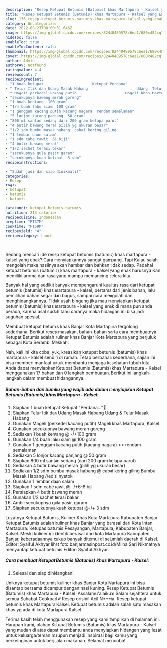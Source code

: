 ```yaml
---
description: "Resep Ketupat Betumis (Batumis) khas Martapura - Kalsel yang Enak Banget"
title: "Resep Ketupat Betumis (Batumis) khas Martapura - Kalsel yang Enak Banget"
slug: 136-resep-ketupat-betumis-batumis-khas-martapura-kalsel-yang-enak-banget
category: Uncategorized
date: 2022-08-23T08:00:31.646Z
image: https://img-global.cpcdn.com/recipes/82440489578c6ea1/680x482cq70/ketupat-betumis-batumis-khas-martapura-kalsel-foto-resep-utama.jpg
hideToc: false
enableToc: true
enableTocContent: false
thumbnail: https://img-global.cpcdn.com/recipes/82440489578c6ea1/680x482cq70/ketupat-betumis-batumis-khas-martapura-kalsel-foto-resep-utama.jpg
cover: https://img-global.cpcdn.com/recipes/82440489578c6ea1/680x482cq70/ketupat-betumis-batumis-khas-martapura-kalsel-foto-resep-utama.jpg
author: Admin
authorAv: notfound
ratingvalue: 4.4
reviewcount: 7
recipeingredient:
- "1 buah ketupat                      Ketupat Perdana"
- " Telur Itik dan Udang Masak Habang                      Udang  Telur Masak Habang"
- " Mageli perkedel kacang putih                      Mageli khas Martapura Kalsel"
- "secukupnya bawang merah goreng"
- "1 buah kentang  100 gram"
- "1/4 buah labu siam  100 gram"
- "1 genggam kacang putih kacang nagara  rendam semalaman"
- "5 lonjor kacang panjang  50 gram"
- "800 ml santan sedang dari 200 gram kelapa parut"
- "4 butir bawang merah pilih yg ukuran besar"
- "1/2 sdm bumbu masak habang  cabai kering giling                      Bumbu Masak Habang edisi nyetok"
- "1 lembar daun salam"
- "1 sdm cabe rawit  68 biji"
- "4 butir bawang merah"
- "1/2 sachet terasi bakar"
- "secukupnya gula pasir garam"
- "secukupnya kuah ketupat  3 sdm"
recipeinstructions:

- "Sudah jadi dan siap dinikmati!"
categories:
- Resep
tags:
- ketupat
- betumis
- batumis

katakunci: ketupat betumis batumis 
nutrition: 215 calories
recipecuisine: Indonesian
preptime: "PT37M"
cooktime: "PT59M"
recipeyield: "4"
recipecategory: Lunch

---
```



Sedang mencari ide resep ketupat betumis (batumis) khas martapura - kalsel yang enak? Cara menyiapkannya sangat gampang. Tapi Kalau salah mengolah maka hasilnya akan hambar dan bahkan tidak sedap. Padahal ketupat betumis (batumis) khas martapura - kalsel yang enak harusnya Kan memiliki aroma dan rasa yang mampu memancing selera kita.


Banyak hal yang sedikit banyak mempengaruhi kualitas rasa dari ketupat betumis (batumis) khas martapura - kalsel, pertama dari jenis bahan, lalu pemilihan bahan segar dan bagus, sampai cara mengolah dan menghidangkannya. Tidak usah bingung jika mau menyiapkan ketupat betumis (batumis) khas martapura - kalsel yang enak di mana pun anda berada, karena asal sudah tahu caranya maka hidangan ini bisa jadi suguhan spesial.

Membuat ketupat betumis khas Banjar Kota Martapura tergolong sederhana. Berikut resep masakan, bahan-bahan serta cara membuatnya. Ketupat Betumis adalah kuliner khas Banjar Kota Martapura yang berjuluk sebagai Kota Serambi Mekkah.


Nah, kali ini kita coba, yuk, kreasikan ketupat betumis (batumis) khas martapura - kalsel sendiri di rumah. Tetap berbahan sederhana, sajian ini bisa memberi manfaat untuk membantu menjaga kesehatan tubuh kita. Anda dapat menyiapkan Ketupat Betumis (Batumis) khas Martapura - Kalsel menggunakan 17 bahan dan 0 langkah pembuatan. Berikut ini langkah-langkah dalam membuat hidangannya.

<!--inarticleads1-->

##### Bahan-bahan dan bumbu yang wajib ada dalam menyiapkan Ketupat Betumis (Batumis) khas Martapura - Kalsel:

1. Siapkan 1 buah ketupat                      Ketupat &#34;Perdana...&#34;🙌
1. Siapkan  Telur Itik dan Udang Masak Habang                      Udang &amp; Telur Masak Habang
1. Gunakan  Mageli (perkedel kacang putih)                      Mageli khas Martapura, Kalsel
1. Gunakan secukupnya bawang merah goreng
1. Sediakan 1 buah kentang @ -/+100 gram
1. Gunakan 1/4 buah labu siam @ 100 gram
1. Gunakan 1 genggam kacang putih (kacang nagara) &gt;&gt; rendam semalaman
1. Sediakan 5 lonjor kacang panjang @ 50 gram
1. Siapkan 800 ml santan sedang (dari 200 gram kelapa parut)
1. Sediakan 4 butir bawang merah (pilih yg ukuran besar)
1. Sediakan 1/2 sdm bumbu masak habang @ cabai kering giling                      Bumbu Masak Habang //edisi nyetok
1. Gunakan 1 lembar daun salam
1. Siapkan 1 sdm cabe rawit @ -/+6-8 biji
1. Persiapkan 4 butir bawang merah
1. Gunakan 1/2 sachet terasi bakar
1. Ambil secukupnya gula pasir, garam
1. Siapkan secukupnya kuah ketupat @-/+ 3 sdm


Lezatnya Ketupat Batumis, Kuliner Khas Kota Martapura Kabupaten Banjar Ketupat Batumis adalah kuliner khas Banjar yang berasal dari Kota Intan Martapura. Ketupas batumis Pesayangan, Martapura, Kabupaten Banjar, Kalsel. Meski kuliner ini identik berasal dari kota Martapura Kabupaten Banjar, keberadaannya cukup banyak ditemui di sejumlah daerah di Kalsel. Editor: Syaiful Akhyar lihat foto banjarmasinpost.co.id/Milna Sari Nikmatnya menyantap ketupat betumis Editor: Syaiful Akhyar. 

<!--inarticleads2-->

##### Cara membuat Ketupat Betumis (Batumis) khas Martapura - Kalsel:


1. Selesai dan siap dihidangkan!

Uniknya ketupat betumis kuliner khas Banjar Kota Martapura ini bisa disantap bersama dicampur dengan nasi kuning. Resep Ketupat Betumis (Batumis) khas Martapura - Kalsel. Assalamu&#39;alaikum Salam sejahtera untuk semua Sahabat Cookpad 💕 Resep orisinil Acil N***ia. Resep ketupat betumis khas Martapura Kalsel. Ketupat betumis adalah salah satu masakan khas yg ada di kota Martapura Kalsel. 

Terima kasih telah menggunakan resep yang kami tampilkan di halaman ini. Harapan kami, olahan Ketupat Betumis (Batumis) khas Martapura - Kalsel yang mudah di atas dapat membantu anda menyiapkan hidangan yang lezat untuk keluarga/teman maupun menjadi inspirasi bagi kamu yang berkeinginan untuk berjualan makanan. Selamat mencoba!
